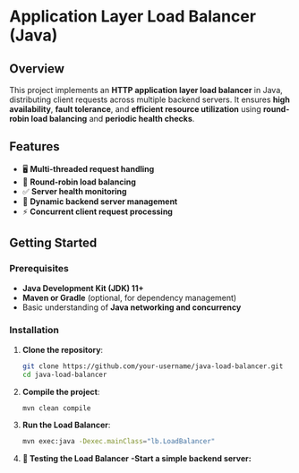 # Application Layer Load Balancer (Java)

## Overview

This project implements an **HTTP application layer load balancer** in Java, distributing client requests across multiple backend servers. It ensures **high availability**, **fault tolerance**, and **efficient resource utilization** using **round-robin load balancing** and **periodic health checks**.

## Features

- 🖥 **Multi-threaded request handling**
- 🔄 **Round-robin load balancing**
- ✅ **Server health monitoring**
- 🔧 **Dynamic backend server management**
- ⚡ **Concurrent client request processing**

## Getting Started

### Prerequisites

- **Java Development Kit (JDK) 11+**
- **Maven or Gradle** (optional, for dependency management)
- Basic understanding of **Java networking and concurrency**

### Installation

1. **Clone the repository**:
   ```sh
   git clone https://github.com/your-username/java-load-balancer.git
   cd java-load-balancer
2. **Compile the project**:
   ```sh
   mvn clean compile
3. **Run the Load Balancer**:
   ```sh
   mvn exec:java -Dexec.mainClass="lb.LoadBalancer"
4. **🔁 Testing the Load Balancer**
**-Start a simple backend server:**
   